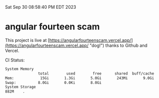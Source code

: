 Sat Sep 30 08:58:40 PM EDT 2023

# angular fourteen scam


This project is live at [https://angularfourteenscam.vercel.app/](https://angularfourteenscam.vercel.app/ "dog!") thanks to Github and Vercel.

CI Status: 

```bash
System Memory
               total        used        free      shared  buff/cache   available
Mem:            15Gi       1.3Gi       5.0Gi       243Mi       9.0Gi        13Gi
Swap:          8.0Gi       0.0Ki       8.0Gi
System Storage
882M	.
